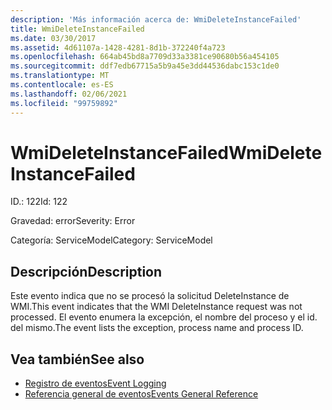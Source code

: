 ```yaml
---
description: 'Más información acerca de: WmiDeleteInstanceFailed'
title: WmiDeleteInstanceFailed
ms.date: 03/30/2017
ms.assetid: 4d61107a-1428-4281-8d1b-372240f4a723
ms.openlocfilehash: 664ab45bd8a7709d33a3381ce90680b56a454105
ms.sourcegitcommit: ddf7edb67715a5b9a45e3dd44536dabc153c1de0
ms.translationtype: MT
ms.contentlocale: es-ES
ms.lasthandoff: 02/06/2021
ms.locfileid: "99759892"
---
```

# <a name="wmideleteinstancefailed"></a><span data-ttu-id="e3d0d-103">WmiDeleteInstanceFailed</span><span class="sxs-lookup"><span data-stu-id="e3d0d-103">WmiDeleteInstanceFailed</span></span>

<span data-ttu-id="e3d0d-104">ID.: 122</span><span class="sxs-lookup"><span data-stu-id="e3d0d-104">Id: 122</span></span>  
  
 <span data-ttu-id="e3d0d-105">Gravedad: error</span><span class="sxs-lookup"><span data-stu-id="e3d0d-105">Severity: Error</span></span>  
  
 <span data-ttu-id="e3d0d-106">Categoría: ServiceModel</span><span class="sxs-lookup"><span data-stu-id="e3d0d-106">Category: ServiceModel</span></span>  
  
## <a name="description"></a><span data-ttu-id="e3d0d-107">Descripción</span><span class="sxs-lookup"><span data-stu-id="e3d0d-107">Description</span></span>  

 <span data-ttu-id="e3d0d-108">Este evento indica que no se procesó la solicitud DeleteInstance de WMI.</span><span class="sxs-lookup"><span data-stu-id="e3d0d-108">This event indicates that the WMI DeleteInstance request was not processed.</span></span> <span data-ttu-id="e3d0d-109">El evento enumera la excepción, el nombre del proceso y el id. del mismo.</span><span class="sxs-lookup"><span data-stu-id="e3d0d-109">The event lists the exception, process name and process ID.</span></span>  
  
## <a name="see-also"></a><span data-ttu-id="e3d0d-110">Vea también</span><span class="sxs-lookup"><span data-stu-id="e3d0d-110">See also</span></span>

- [<span data-ttu-id="e3d0d-111">Registro de eventos</span><span class="sxs-lookup"><span data-stu-id="e3d0d-111">Event Logging</span></span>](index.md)
- [<span data-ttu-id="e3d0d-112">Referencia general de eventos</span><span class="sxs-lookup"><span data-stu-id="e3d0d-112">Events General Reference</span></span>](events-general-reference.md)
